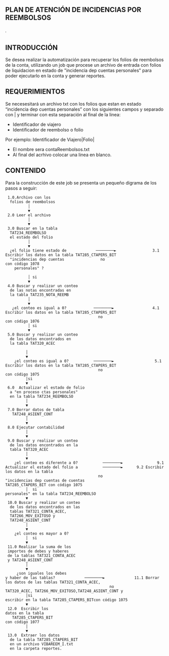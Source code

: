 ## PLAN DE ATENCIÓN DE INCIDENCIAS POR REEMBOLSOS
###### .

## INTRODUCCIÓN

Se desea realizar la automatización para recuperar los folios de reembolsos de la conta, utilizando un job que procese un archivo de entrada con folios de liquidacion en estado de "incidencia dep cuentas personales" para poder ejecutarlo en la conta y generar reportes.

## REQUERIMIENTOS

Se necesesitará un archivo txt con  los folios que estan en estado “incidencia dep cuentas personales” con los siguientes campos y separado con | y terminar con esta separación al final de la linea:

* Identificador de viajero
* Identificador de reembolso o folio


Por ejemplo: Identificador de Viajero|Folio|

* El nombre sera contaReembolsos.txt
* Al final del acrhivo colocar una linea en blanco.

## CONTENIDO

Para la construcción de este job se presenta un pequeño digrama de los pasos a seguir:


     1.0.Archivo con los 
	  folios de reembolsos
              │  
              ▼
     2.0 Leer el archivo
              │
              ▼
     3.0 Buscar en la tabla 
	  TAT234_REEMBOLSO 
	  el estado del folio
              │
              ▼
      ¿el folio tiene estado de             ────────►                3.1 Escribir los datos en la tabla TAT285_CTAPERS_BIT
      "incidencias dep cuentas                no                   	     con código 1078
        personales" ?
        
              │ si
              ▼
     4.0 Buscar y realizar un conteo 
	  de las notas encontradas en 
	  la tabla TAT235_NOTA_REEMB
              │
              ▼
       ¿el conteo es igual a 0?            ────────►                 4.1 Escribir los datos en la tabla TAT285_CTAPERS_BIT
                                             no                         con código 1076
              │ si                       
              ▼                                                            
     5.0 Buscar y realizar un conteo 
	  de los datos encontrados en 
	  la tabla TAT320_ACEC

             │
             ▼
        ¿el conteo es igual a 0?           ────────►                  5.1 Escribir los datos en la tabla TAT285_CTAPERS_BIT
                                             no                          con código 1075
             │si
             ▼
     6.0  Actualizar el estado de folio 
	  a "en proceso ctas personales"
      en la tabla TAT234_REEMBOLSO
             │
             ▼
     7.0 Borrar datos de tabla 
	   TAT248_ASIENT_CONT
             │
             ▼
     8.0 Ejecutar contabilidad
             │
             ▼
     9.0 Buscar y realizar un conteo  
	  de los datos encontrados en la 
	  tabla TAT320_ACEC
             │
             ▼
        ¿el conteo es diferente a 0?           ────────►               9.1 Actualizar el estado del folio a    	      ────────►	     9.2 Escribir los datos en la tabla	
	                                         no                     "incidencias dep cuentas de cuentas                             TAT285_CTAPERS_BIT con código 1075
             │  si                                                      personales" en la tabla TAT234_REEMBOLSO                       			     
             ▼                                                          
     10.0 Buscar y realizar un conteo 
	  de los datos encontrados en las 
	  tablas TAT321_CONTA_ACEC,
	  TAT266_MOV_EXITOSO y 
	  TAT248_ASIENT_CONT
             │
             ▼
        ¿el conteo es mayor a 0?
             │  si                       
             ▼ 
     11.0 Realizar la suma de los 
	 importes de debes y haberes 
	 de la tablas TAT321_CONTA_ACEC 
	 y TAT248_ASIENT_CONT	
             │
             ▼
         ¿son iguales los debes 
	y haber de las tablas?		       ────────►             11.1 Borrar los datos de las tablas TAT321_CONTA_ACEC, 
                                                  no                  TAT320_ACEC, TAT266_MOV_EXITOSO,TAT248_ASIENT_CONT y
             │si                                                       escribir en la tabla TAT285_CTAPERS_BITcon código 1075
             ▼
     12.0  Escribir los 
	datos en la tabla 
       TAT285_CTAPERS_BIT 
	con código 1077	
             │
             ▼
     13.0  Extraer los datos 
	  de la tabla TAT285_CTAPERS_BIT  
	  en un archivo VIBAREEM_I.txt
	  en la carpeta reportes.

